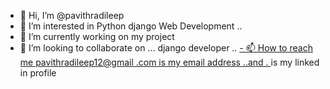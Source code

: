 
- 👋 Hi, I’m @pavithradileep
- 👀 I’m interested in  Python django Web Development ..
- 🌱 I’m currently  working on my project 
- 💞️ I’m looking to collaborate on ... django developer ..
 [- 📫 How to reach me
 pavithradileep12@gmail .com
              is  my email address ..and .
](https://www.linkedin.com/in/pavithra-dileep-0435bb291/)
is my linked in profile
